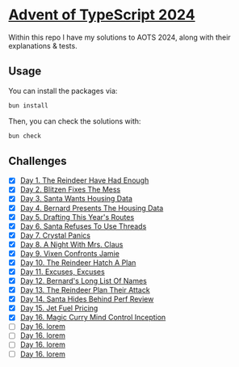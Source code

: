 # [Advent of TypeScript 2024](https://www.adventofts.com/events/2024)

Within this repo I have my solutions to AOTS 2024, along with their explanations & tests.

<!-- You can find detailed walkthroughs for each day's challenge below:

- **Days 1 to 10**: [Online](https://dev.to/erhant/advent-of-typescript-2023-part-i-1fh1) | [Markdown](./docs/01-10.md)
- **Days 11 to 20**: [Online](https://dev.to/erhant/advent-of-typescript-2023-part-ii-38ao) | [Markdown](./docs/11-20.md)
- **Days 21 to 25**: [Online](https://dev.to/erhant/advent-of-typescript-2023-part-iii-54l) | [Markdown](./docs/21-25.md) -->

## Usage

You can install the packages via:

```sh
bun install
```

Then, you can check the solutions with:

```sh
bun check
```

## Challenges

- [x] [Day 1. The Reindeer Have Had Enough](https://www.adventofts.com/events/2024/1)
- [x] [Day 2. Blitzen Fixes The Mess](https://www.adventofts.com/events/2024/2)
- [x] [Day 3. Santa Wants Housing Data](https://www.adventofts.com/events/2024/3)
- [x] [Day 4. Bernard Presents The Housing Data](https://www.adventofts.com/events/2024/4)
- [x] [Day 5. Drafting This Year's Routes](https://www.adventofts.com/events/2024/5)
- [x] [Day 6. Santa Refuses To Use Threads](https://www.adventofts.com/events/2024/6)
- [x] [Day 7. Crystal Panics](https://www.adventofts.com/events/2024/7)
- [x] [Day 8. A Night With Mrs. Claus](https://www.adventofts.com/events/2024/8)
- [x] [Day 9. Vixen Confronts Jamie](https://www.adventofts.com/events/2024/9)
- [x] [Day 10. The Reindeer Hatch A Plan](https://www.adventofts.com/events/2024/10)
- [x] [Day 11. Excuses, Excuses](https://www.adventofts.com/events/2024/11)
- [x] [Day 12. Bernard's Long List Of Names](https://www.adventofts.com/events/2024/12)
- [x] [Day 13. The Reindeer Plan Their Attack](https://www.adventofts.com/events/2024/13)
- [x] [Day 14. Santa Hides Behind Perf Review](https://www.adventofts.com/events/2024/14)
- [x] [Day 15. Jet Fuel Pricing](https://www.adventofts.com/events/2024/15)
- [x] [Day 16. Magic Curry Mind Control Inception](https://www.adventofts.com/events/2024/16)
- [ ] [Day 16. lorem](https://www.adventofts.com/events/2024/17)
- [ ] [Day 16. lorem](https://www.adventofts.com/events/2024/18)
- [ ] [Day 16. lorem](https://www.adventofts.com/events/2024/19)
- [ ] [Day 16. lorem](https://www.adventofts.com/events/2024/20)
